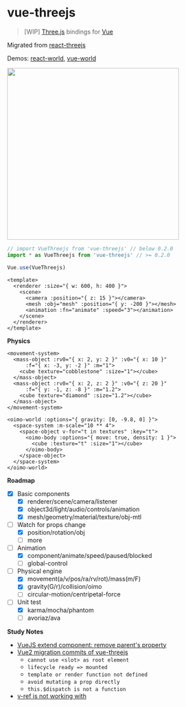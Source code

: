 # vue-threejs

> \[WIP\] [Three.js][threejs] bindings for [Vue][vue]

Migrated from [react-threejs][react-threejs]

Demos: [react-world][react-world], [vue-world][vue-world]

<img width="400" src="https://github.com/fritx/react-threejs/raw/dev/debugging.jpg">

```js
// import VueThreejs from 'vue-threejs' // below 0.2.0
import * as VueThreejs from 'vue-threejs' // >= 0.2.0

Vue.use(VueThreejs)
```

```vue
<template>
  <renderer :size="{ w: 600, h: 400 }">
    <scene>
      <camera :position="{ z: 15 }"></camera>
      <mesh :obj="mesh" :position="{ y: -200 }"></mesh>
      <animation :fn="animate" :speed="3"></animation>
    </scene>
  </renderer>
</template>
```

**Physics**

```vue
<movement-system>
  <mass-object :rv0="{ x: 2, y: 2 }" :v0="{ x: 10 }"
      :f="{ x: -3, y: -2 }" :m="1">
    <cube texture="cobblestone" :size="1"></cube>
  </mass-object>
  <mass-object :rv0="{ x: 2, z: 2 }" :v0="{ z: 20 }"
      :f="{ y: -1, z: -8 }" :m="1.2">
    <cube texture="diamond" :size="1.2"></cube>
  </mass-object>
</movement-system>
```

```vue
<oimo-world :options="{ gravity: [0, -9.8, 0] }">
  <space-system :m-scale="10 ** 4">
    <space-object v-for="t in textures" :key="t">
      <oimo-body :options="{ move: true, density: 1 }">
        <cube :texture="t" :size="1"></cube>
      </oimo-body>
    </space-object>
  </space-system>
</oimo-world>
```

**Roadmap**

- [x] Basic components
  - [x] renderer/scene/camera/listener
  - [x] object3d/light/audio/controls/animation
  - [x] mesh/geometry/material/texture/obj-mtl
- [ ] Watch for props change
  - [x] position/rotation/obj
  - [ ] more
- [ ] Animation
  - [x] component/animate/speed/paused/blocked
  - [ ] global-control
- [ ] Physical engine
  - [x] movement(a/v/pos/ra/rv/rot)/mass(m/F)
  - [x] gravity(G/r)/collision/oimo
  - [ ] circular-motion/centripetal-force
- [ ] Unit test
  - [x] karma/mocha/phantom
  - [ ] avoriaz/ava

**Study Notes**

- [VueJS extend component: remove parent's property](https://stackoverflow.com/questions/45680047/vuejs-extend-component-remove-parents-property)
- [Vue2 migration commits of vue-threejs](https://github.com/fritx/vue-threejs/commits/vue2)
  - `cannot use <slot> as root element`
  - `lifecycle ready => mounted`
  - `template or render function not defined`
  - `avoid mutating a prop directly`
  - `this.$dispatch is not a function`
- [v-ref is not working with <template> element](https://github.com/vuejs/vue/issues/681#issuecomment-75802646)
- [Can I use a compoent inherit other compoent?](https://github.com/vuejs/Discussion/issues/354#issuecomment-133019536)

[react-world]: http://fritx.github.io/react-threejs/example/
[vue-world]: http://fritx.github.io/vue-threejs/
[react-threejs]: https://github.com/fritx/react-threejs
[threejs]: https://github.com/mrdoob/three.js
[vue]: https://github.com/vuejs/vue
